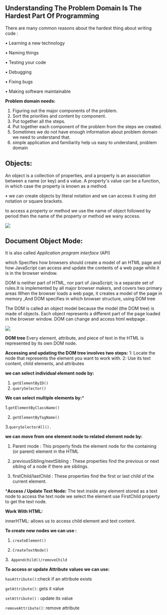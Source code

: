 

## Understanding The Problem Domain Is The Hardest Part Of Programming

There are many common reasons about the hardest thing about writing code :

•	Learning a new technology

•	Naming things

•	Testing your code

•	Debugging

•	Fixing bugs

•	Making software maintainable



**Problem domain needs:**

1.	Figuring out the major components of the problem.
2.	Sort the priorities and content by component.
3.	Put together all the steps.
4.	Put together each component of the problem from the steps we created.
5.	Sometimes we do not have enough information about problem domain we need to understand that.
6.	simple application and familiarity help us easy to understand, problem domain 

## Objects:
An object is a collection of properties, and a property is an association between a name (or key) and a value. A property's value can be a function, in which case the property is known as a method.

• we can create objects by literal notation and we can access it using dot notation or square brackets.

to access a property or method we use the name of object followed by period then the name of the property or method we wany access.

![](https://i.ibb.co/CHhSRFk/object.png)


## Document Object Mode:
 It is also called *Application* *program* *interface* (API) 

which Specifies how browsers should create a model of an HTML page and how JavaScript can access and update the contents of a web page while it is in the browser window.


DOM is neither part of HTML, nor part of JavaScript; is a separate set of rules.It is implemented by all major browser makers, and covers two primary areas
When the browser loads a web page, it creates a model of the page in memory ,And DOM specifies in which browser structure, using DOM tree


The DOM is called an object model because the model (the DOM tree) is
made of objects. Each object represents a different part of
the page loaded in the browser window. DOM can change and access html webpage .


![](https://i.ibb.co/WVBPpDW/rsz-1dom.jpg)

**DOM tree**
Every element, attribute, and piece of text in the HTML is represented by its own DOM node.

**Accessing and updating the DOM tree involves two steps:**
1: Locate the node that represents the element you want to work with.
2: Use its text content, child elements, and attributes

**we can select individual element node by:**
1. `getElementByID()`
2. `querySelector()`

**We can select multiple elements by:***

1.`getElementByClassName()`

2. `getElementByTagName()`
 
3.`querySelectorAll().`

**we can move from one element node to related element node by:**

1. Parent mode : This property finds the element node for the containing (or parent) element in the HTML


2. previousSibling/nextSibling : These properties find the previous or next sibling of a node
if there are siblings.


3. firstChild/lastChild : These properties find the first or last child of the current element.


***Access / Update Text Node:**
The text inside any element stored as a text node to access the text node we select the element use FirstChild property to get the text node.

**Work With HTML:**

innerHTML: allows us to access child element and text content.


**To create new nodes we can use :**

1. `createElement()`

2. `CreateTextNode()`

3.` Appendchild()/removeChild`

**To access or update Attribute values we can use:**

`hasAttribute()`:check if an attribute exists

`getAttribute()`: gets it value

`setAttribute()` : update its value

`removeAttribute()`: remove attribute
